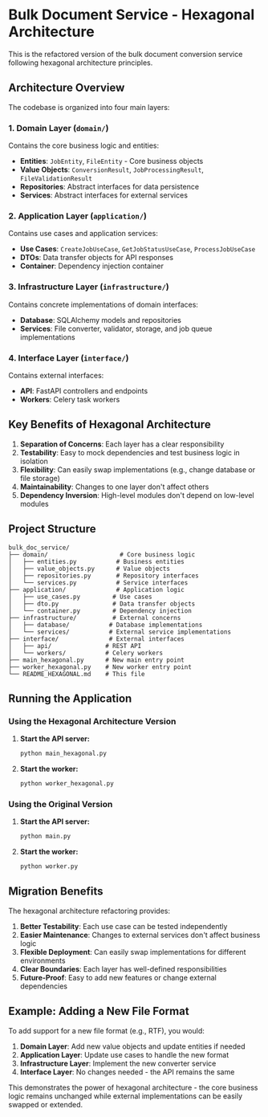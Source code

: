# Bulk Document Service - Hexagonal Architecture

This is the refactored version of the bulk document conversion service following hexagonal architecture principles.

## Architecture Overview

The codebase is organized into four main layers:

### 1. Domain Layer (`domain/`)
Contains the core business logic and entities:
- **Entities**: `JobEntity`, `FileEntity` - Core business objects
- **Value Objects**: `ConversionResult`, `JobProcessingResult`, `FileValidationResult`
- **Repositories**: Abstract interfaces for data persistence
- **Services**: Abstract interfaces for external services

### 2. Application Layer (`application/`)
Contains use cases and application services:
- **Use Cases**: `CreateJobUseCase`, `GetJobStatusUseCase`, `ProcessJobUseCase`
- **DTOs**: Data transfer objects for API responses
- **Container**: Dependency injection container

### 3. Infrastructure Layer (`infrastructure/`)
Contains concrete implementations of domain interfaces:
- **Database**: SQLAlchemy models and repositories
- **Services**: File converter, validator, storage, and job queue implementations

### 4. Interface Layer (`interface/`)
Contains external interfaces:
- **API**: FastAPI controllers and endpoints
- **Workers**: Celery task workers

## Key Benefits of Hexagonal Architecture

1. **Separation of Concerns**: Each layer has a clear responsibility
2. **Testability**: Easy to mock dependencies and test business logic in isolation
3. **Flexibility**: Can easily swap implementations (e.g., change database or file storage)
4. **Maintainability**: Changes to one layer don't affect others
5. **Dependency Inversion**: High-level modules don't depend on low-level modules

## Project Structure

```
bulk_doc_service/
├── domain/                    # Core business logic
│   ├── entities.py           # Business entities
│   ├── value_objects.py      # Value objects
│   ├── repositories.py       # Repository interfaces
│   └── services.py           # Service interfaces
├── application/              # Application logic
│   ├── use_cases.py         # Use cases
│   ├── dto.py               # Data transfer objects
│   └── container.py         # Dependency injection
├── infrastructure/          # External concerns
│   ├── database/           # Database implementations
│   └── services/           # External service implementations
├── interface/              # External interfaces
│   ├── api/               # REST API
│   └── workers/           # Celery workers
├── main_hexagonal.py      # New main entry point
├── worker_hexagonal.py    # New worker entry point
└── README_HEXAGONAL.md    # This file
```

## Running the Application

### Using the Hexagonal Architecture Version

1. **Start the API server:**
   ```bash
   python main_hexagonal.py
   ```

2. **Start the worker:**
   ```bash
   python worker_hexagonal.py
   ```

### Using the Original Version

1. **Start the API server:**
   ```bash
   python main.py
   ```

2. **Start the worker:**
   ```bash
   python worker.py
   ```

## Migration Benefits

The hexagonal architecture refactoring provides:

1. **Better Testability**: Each use case can be tested independently
2. **Easier Maintenance**: Changes to external services don't affect business logic
3. **Flexible Deployment**: Can easily swap implementations for different environments
4. **Clear Boundaries**: Each layer has well-defined responsibilities
5. **Future-Proof**: Easy to add new features or change external dependencies

## Example: Adding a New File Format

To add support for a new file format (e.g., RTF), you would:

1. **Domain Layer**: Add new value objects and update entities if needed
2. **Application Layer**: Update use cases to handle the new format
3. **Infrastructure Layer**: Implement the new converter service
4. **Interface Layer**: No changes needed - the API remains the same

This demonstrates the power of hexagonal architecture - the core business logic remains unchanged while external implementations can be easily swapped or extended.
